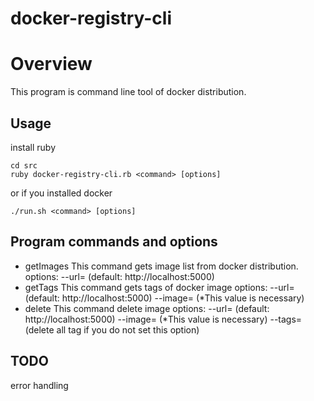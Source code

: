 docker-registry-cli
====

# Overview
This program is command line tool of docker distribution.

## Usage

install ruby

```
cd src
ruby docker-registry-cli.rb <command> [options] 
```

or if you installed docker

```
./run.sh <command> [options]
```

## Program commands and options
* getImages
  This command gets image list from docker distribution.
  options:
    --url=<url> (default: http://localhost:5000)
* getTags
  This command gets tags of docker image
  options:
    --url=<url> (default: http://localhost:5000)
    --image=<image> (\*This value is necessary)
* delete
  This command delete image
  options:
    --url=<url> (default: http://localhost:5000)
    --image=<image> (\*This value is necessary)
    --tags=<deleting tag list> (delete all tag if you do not set this option)

## TODO
error handling

